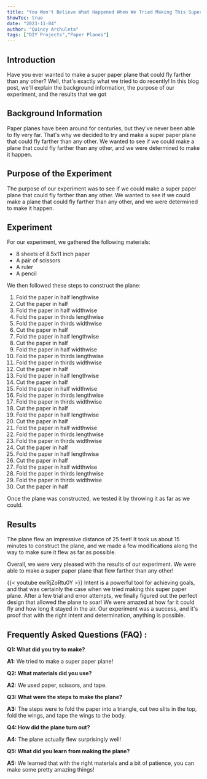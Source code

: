 ```yaml
---
title: "You Won't Believe What Happened When We Tried Making This Super Paper Plane!"
ShowToc: true 
date: "2023-11-04"
author: "Quincy Archuleta" 
tags: ["DIY Projects","Paper Planes"]
---
```

## Introduction

Have you ever wanted to make a super paper plane that could fly farther than any other? Well, that's exactly what we tried to do recently! In this blog post, we'll explain the background information, the purpose of our experiment, and the results that we got

## Background Information

Paper planes have been around for centuries, but they've never been able to fly very far. That's why we decided to try and make a super paper plane that could fly farther than any other. We wanted to see if we could make a plane that could fly farther than any other, and we were determined to make it happen.

## Purpose of the Experiment

The purpose of our experiment was to see if we could make a super paper plane that could fly farther than any other. We wanted to see if we could make a plane that could fly farther than any other, and we were determined to make it happen.

## Experiment

For our experiment, we gathered the following materials: 
* 8 sheets of 8.5x11 inch paper 
* A pair of scissors 
* A ruler 
* A pencil 

We then followed these steps to construct the plane: 
1. Fold the paper in half lengthwise 
2. Cut the paper in half 
3. Fold the paper in half widthwise 
4. Fold the paper in thirds lengthwise 
5. Fold the paper in thirds widthwise 
6. Cut the paper in half 
7. Fold the paper in half lengthwise 
8. Cut the paper in half 
9. Fold the paper in half widthwise 
10. Fold the paper in thirds lengthwise 
11. Fold the paper in thirds widthwise 
12. Cut the paper in half 
13. Fold the paper in half lengthwise 
14. Cut the paper in half 
15. Fold the paper in half widthwise 
16. Fold the paper in thirds lengthwise 
17. Fold the paper in thirds widthwise 
18. Cut the paper in half 
19. Fold the paper in half lengthwise 
20. Cut the paper in half 
21. Fold the paper in half widthwise 
22. Fold the paper in thirds lengthwise 
23. Fold the paper in thirds widthwise 
24. Cut the paper in half 
25. Fold the paper in half lengthwise 
26. Cut the paper in half 
27. Fold the paper in half widthwise 
28. Fold the paper in thirds lengthwise 
29. Fold the paper in thirds widthwise 
30. Cut the paper in half 

Once the plane was constructed, we tested it by throwing it as far as we could.

## Results

The plane flew an impressive distance of 25 feet! It took us about 15 minutes to construct the plane, and we made a few modifications along the way to make sure it flew as far as possible.

Overall, we were very pleased with the results of our experiment. We were able to make a super paper plane that flew farther than any other!

{{< youtube ewRjZoRtu0Y >}} 
Intent is a powerful tool for achieving goals, and that was certainly the case when we tried making this super paper plane. After a few trial and error attempts, we finally figured out the perfect design that allowed the plane to soar! We were amazed at how far it could fly and how long it stayed in the air. Our experiment was a success, and it's proof that with the right intent and determination, anything is possible.

## Frequently Asked Questions (FAQ) :
**Q1: What did you try to make?**

**A1:** We tried to make a super paper plane!

**Q2: What materials did you use?**

**A2:** We used paper, scissors, and tape.

**Q3: What were the steps to make the plane?**

**A3:** The steps were to fold the paper into a triangle, cut two slits in the top, fold the wings, and tape the wings to the body.

**Q4: How did the plane turn out?**

**A4:** The plane actually flew surprisingly well!

**Q5: What did you learn from making the plane?**

**A5:** We learned that with the right materials and a bit of patience, you can make some pretty amazing things!




